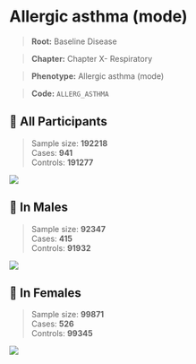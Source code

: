 # Allergic asthma (mode)

> **Root:** Baseline Disease  

> **Chapter:** Chapter X- Respiratory  

> **Phenotype:** Allergic asthma (mode)  

> **Code:** `ALLERG_ASTHMA`

## 🧪 All Participants  
> Sample size: **192218**  
> Cases: **941**  
> Controls: **191277**
<img src="/Disease/Figures/ALL/Incidence/ALLERG_ASTHMA.png"/>
<CsvTable src="/Disease_Data/ALL/Incidence/COX_ALLERG_ASTHMA.csv" label="🔍 View full results" />

## 👨 In Males  
> Sample size: **92347**  
> Cases: **415**  
> Controls: **91932**
<img src="/Disease/Figures/Male/Incidence/ALLERG_ASTHMA.png"/>
<CsvTable src="/Disease_Data/Male/Incidence/COX_ALLERG_ASTHMA.csv" label="🔍 View full results" />

## 👩 In Females  
> Sample size: **99871**  
> Cases: **526**  
> Controls: **99345**
<img src="/Disease/Figures/Female/Incidence/ALLERG_ASTHMA.png"/>
<CsvTable src="/Disease_Data/Female/Incidence/COX_ALLERG_ASTHMA.csv" label="🔍 View full results" />
